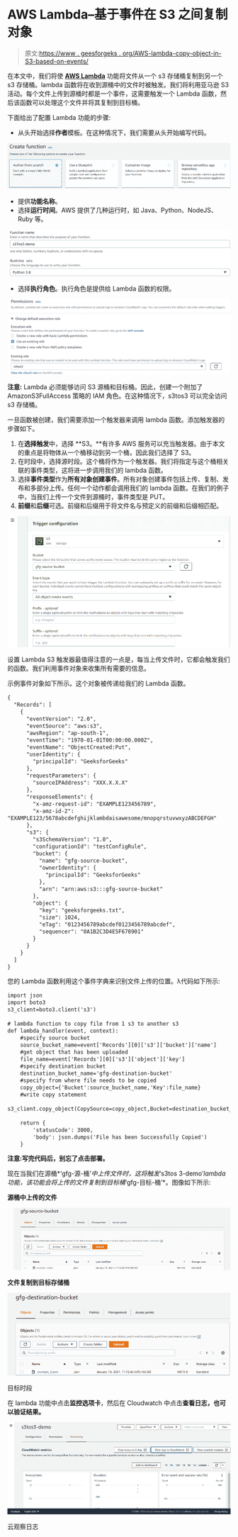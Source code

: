 # AWS Lambda–基于事件在 S3 之间复制对象

> 原文:[https://www . geesforgeks . org/AWS-lambda-copy-object-in-S3-based-on-events/](https://www.geeksforgeeks.org/aws-lambda-copy-object-among-s3-based-on-events/)

在本文中，我们将使 [**AWS Lambda**](https://www.geeksforgeeks.org/introduction-to-aws-lambda/) 功能将文件从一个 s3 存储桶复制到另一个 s3 存储桶。lambda 函数将在收到源桶中的文件时被触发。我们将利用亚马逊 S3 活动。每个文件上传到源桶时都是一个事件，这需要触发一个 Lambda 函数，然后该函数可以处理这个文件并将其复制到目标桶。

下面给出了配置 Lambda 功能的步骤:

*   从头开始选择**作者**模板。在这种情况下，我们需要从头开始编写代码。

![](img/40461e529bfcd69552b61ec2893ec5f0.png)

*   提供**功能名称**。
*   选择**运行时间**。AWS 提供了几种运行时，如 Java、Python、NodeJS、Ruby 等。

![](img/4e7dfd9c040f813fd789665e4d4f4027.png)

*   选择**执行角色**。执行角色是提供给 Lambda 函数的权限。

![](img/09226c11b9cd6f54ae59c63820e6411b.png)

**注意:** Lambda 必须能够访问 S3 源桶和目标桶。因此，创建一个附加了 AmazonS3FullAccess 策略的 IAM 角色。在这种情况下，s3tos3 可以完全访问 s3 存储桶。

一旦函数被创建，我们需要添加一个触发器来调用 lambda 函数。添加触发器的步骤如下。

1.  在**选择触发**中，选择 **S3。**有许多 AWS 服务可以充当触发器。由于本文的重点是将物体从一个桶移动到另一个桶，因此我们选择了 S3。
2.  在时段中，选择源时段。这个桶将作为一个触发器。我们将指定与这个桶相关联的事件类型，这将进一步调用我们的 lambda 函数。
3.  选择**事件类型**作为**所有对象创建事件**。所有对象创建事件包括上传、复制、发布和多部分上传。任何一个动作都会调用我们的 lambda 函数。在我们的例子中，当我们上传一个文件到源桶时，事件类型是 PUT。
4.  **前缀**和**后缀**可选。前缀和后缀用于将文件名与预定义的前缀和后缀相匹配。

![](img/94d2f385082f4039ea136845bde9e6e8.png)

设置 Lambda S3 触发器最值得注意的一点是，每当上传文件时，它都会触发我们的函数。我们利用事件对象来收集所有需要的信息。

示例事件对象如下所示。这个对象被传递给我们的 Lambda 函数。

```
{
  "Records": [
    {
      "eventVersion": "2.0",
      "eventSource": "aws:s3",
      "awsRegion": "ap-south-1",
      "eventTime": "1970-01-01T00:00:00.000Z",
      "eventName": "ObjectCreated:Put",
      "userIdentity": {
        "principalId": "GeeksforGeeks"
      },
      "requestParameters": {
        "sourceIPAddress": "XXX.X.X.X"
      },
      "responseElements": {
        "x-amz-request-id": "EXAMPLE123456789",
        "x-amz-id-2": "EXAMPLE123/5678abcdefghijklambdaisawesome/mnopqrstuvwxyzABCDEFGH"
      },
      "s3": {
        "s3SchemaVersion": "1.0",
        "configurationId": "testConfigRule",
        "bucket": {
          "name": "gfg-source-bucket",
          "ownerIdentity": {
            "principalId": "GeeksforGeeks"
          },
          "arn": "arn:aws:s3:::gfg-source-bucket"
        },
        "object": {
          "key": "geeksforgeeks.txt",
          "size": 1024,
          "eTag": "0123456789abcdef0123456789abcdef",
          "sequencer": "0A1B2C3D4E5F678901"
        }
      }
    }
  ]
}
```

您的 Lambda 函数利用这个事件字典来识别文件上传的位置。λ代码如下所示:

```
import json
import boto3
s3_client=boto3.client('s3')

# lambda function to copy file from 1 s3 to another s3
def lambda_handler(event, context):
    #specify source bucket
    source_bucket_name=event['Records'][0]['s3']['bucket']['name']
    #get object that has been uploaded
    file_name=event['Records'][0]['s3']['object']['key']
    #specify destination bucket
    destination_bucket_name='gfg-destination-bucket'
    #specify from where file needs to be copied
    copy_object={'Bucket':source_bucket_name,'Key':file_name}
    #write copy statement 
    s3_client.copy_object(CopySource=copy_object,Bucket=destination_bucket_name,Key=file_name)

    return {
        'statusCode': 3000,
        'body': json.dumps('File has been Successfully Copied')
    }
```

**注意:**写完代码后，别忘了点击**部署。**

现在当我们在源桶*‘gfg-源-桶’*中上传文件时，这将触发*‘s3tos 3-demo’*lambda 功能，该功能会将上传的文件复制到目标桶*‘gfg-目标-桶’*。图像如下所示:

**源桶中上传的文件**

![](img/77ea76b2310b5bb71bf2d8affed2f14b.png)

**文件复制到目标存储桶**

![](img/4eb93cdb4554609a030915a419503f8a.png)

目标时段

在 lambda 功能中点击**监控选项卡**，然后在 Cloudwatch 中点击**查看日志，也可以验证结果。**

![](img/a268c399160f3ddce8d025a1a964cd31.png)

云观察日志